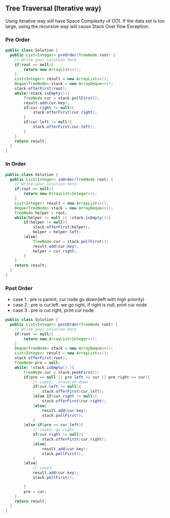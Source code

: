## Tree Traversal (Iterative way)
Using iterative way will have Space Complexity of O(1). 
If the data set is too large, using the recursive way will cause Stack Over flow Exception.
### Pre Order

```java
public class Solution {
  public List<Integer> preOrder(TreeNode root) {
    // Write your solution here
    if(root == null){
        return new ArrayList<>();
    }
    List<Integer> result = new ArrayList<>();
    Deque<TreeNode> stack = new ArrayDeque<>();
    stack.offerFirst(root);
    while(!stack.isEmpty()){
        TreeNode cur = stack.pollFirst();
        result.add(cur.key);
        if(cur.right != null){
            stack.offerFirst(cur.right);
        }
        if(cur.left != null){
            stack.offerFirst(cur.left);
        }
    }
    return result;
  }
}

```

### In Order

```java
public class Solution {
  public List<Integer> inOrder(TreeNode root) {
    // Write your solution here
    if(root == null){
        return new ArrayList<Integer>();
    }
    List<Integer> result = new ArrayList<>();
    Deque<TreeNode> stack = new ArrayDeque<>();
    TreeNode helper = root;
    while(helper != null || !stack.isEmpty()){
        if(helper != null){
            stack.offerFirst(helper);
            helper = helper.left;
        }else{
            TreeNode cur = stack.pollFirst();
            result.add(cur.key);
            helper = cur.right;
        }
    }
    return result;
  }
}

```

### Post Order

* case 1 : pre is parent, cur node go down(left with high priority)
* case 2 : pre is cur.left. we go right, if right is null, print cur node
* case 3 : pre is cur.right, print cur node

```java
public class Solution {
  public List<Integer> postOrder(TreeNode root) {
    // Write your solution here
    if(root == null){
        return new ArrayList<Integer>();
    }
    Deque<TreeNode> stack = new ArrayDeque<>();
    List<Integer> result = new ArrayList<>();
    stack.offerFirst(root);
    TreeNode pre = null;
    while( !stack.isEmpty() ){
        TreeNode cur = stack.peekFirst();
        if(pre == null || pre.left == cur || pre.right == cur){
            // case1:  traverse down
            if(cur.left != null){
                stack.offerFirst(cur.left);
            }else if(cur.right != null){
                stack.offerFirst(cur.right);
            }else{
                result.add(cur.key);
                stack.pollFirst();
            }
        }else if(pre == cur.left){
            // case2: go right
            if(cur.right != null){
                stack.offerFirst(cur.right);
            }else{
                result.add(cur.key);
                stack.pollFirst();
            }
        }else{
            // case3
            result.add(cur.key);
            stack.pollFirst();

        }
        pre = cur;
    }
    return result;
  }
}

```
